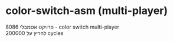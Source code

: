 # color-switch-asm (multi-player)
פרויקט אסמבלי 8086 - color switch multi-player
<br>
להריץ על 200000 cycles

